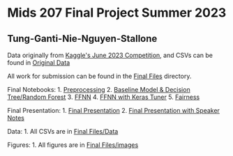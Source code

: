 # Mids 207 Final Project Summer 2023
## Tung-Ganti-Nie-Nguyen-Stallone

Data originally from [Kaggle's June 2023 Competition](https://www.kaggle.com/competitions/icr-identify-age-related-conditions/data), and CSVs can be found in [Original Data](Original%Data)


All work for submission can be found in the [Final Files](Final%Files) directory.

Final Notebooks:
    1. [Preprocessing](Final%Files/1.%Preprocessing.ipynb)
    2. [Baseline Model & Decision Tree/Random Forest](Final%Files/2.%Baseline_DecisionTree_RandomForest.ipynb)
    3. [FFNN](Final%Files/3.%FFNN.ipynb)
    4. [FFNN with Keras Tuner](Final%Files/4.%FFNN-keras_tuner.ipynb)
    5. [Fairness](Final%Files/5.%Fairness%Evaluation.ipynb)

Final Presentation:
    1. [Final Presentation](Final%Files/Final%Presentation.pdf)
    2. [Final Presentation with Speaker Notes](Final%Files/Final%Presentation%with%Speaker%Notes.pptx.pdf)

Data:
    1. All CSVs are in [Final Files/Data](Final%Files/data)

Figures:
    1. All figures are in [Final Files/images](Final%Files/images)